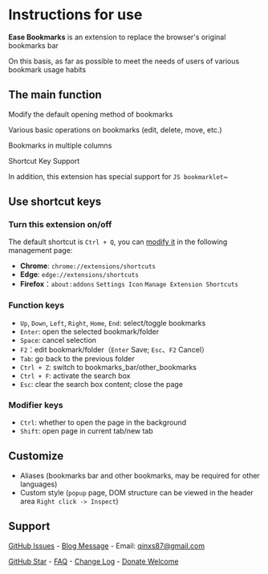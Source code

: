 # Instructions for use

**Ease Bookmarks** is an extension to replace the browser's original bookmarks bar

On this basis, as far as possible to meet the needs of users of various bookmark usage habits

## The main function

Modify the default opening method of bookmarks

Various basic operations on bookmarks (edit, delete, move, etc.)

Bookmarks in multiple columns

Shortcut Key Support

In addition, this extension has special support for `JS bookmarklet`~

## Use shortcut keys

### Turn this extension on/off

The default shortcut is `Ctrl + Q`, you can 
[modify it](chrome://extensions/shortcuts)
 in the following management page:
- **Chrome**: `chrome://extensions/shortcuts`
- **Edge**: `edge://extensions/shortcuts`
- **Firefox**：`about:addons` `Settings Icon` `Manage Extension Shortcuts`

### Function keys

- `Up`, `Down`, `Left`, `Right`, `Home`, `End`: select/toggle bookmarks
- `Enter`: open the selected bookmark/folder
- `Space`: cancel selection
- `F2`：edit bookmark/folder（`Enter` Save; `Esc`、`F2` Cancel）
- `Tab`: go back to the previous folder
- `Ctrl + Z`: switch to bookmarks\_bar/other\_bookmarks
- `Ctrl + F`: activate the search box
- `Esc`: clear the search box content; close the page

### Modifier keys

- `Ctrl`: whether to open the page in the background
- `Shift`: open page in current tab/new tab

## Customize

- Aliases (bookmarks bar and other bookmarks, may be required for other languages)
- Custom style (`popup` page, DOM structure can be viewed in the header area `Right click -> Inspect`)

## Support

[GitHub Issues](https://github.com/qinxs/Ease-Bookmarks/issues) - 
[Blog Message](https://7bxing.com/posts/beb3fd2a/) - 
Email: qinxs87@gmail.com

[GitHub Star](https://github.com/qinxs/Ease-Bookmarks "If it's convenient, give a Star, thanks!") - 
[FAQ](https://github.com/qinxs/Ease-Bookmarks/wiki/常见问题（FAQ）) - 
[Change Log](https://github.com/qinxs/Ease-Bookmarks/blob/master/ChangeLog.md) - 
[Donate Welcome](https://7bxing.com/donate/)
